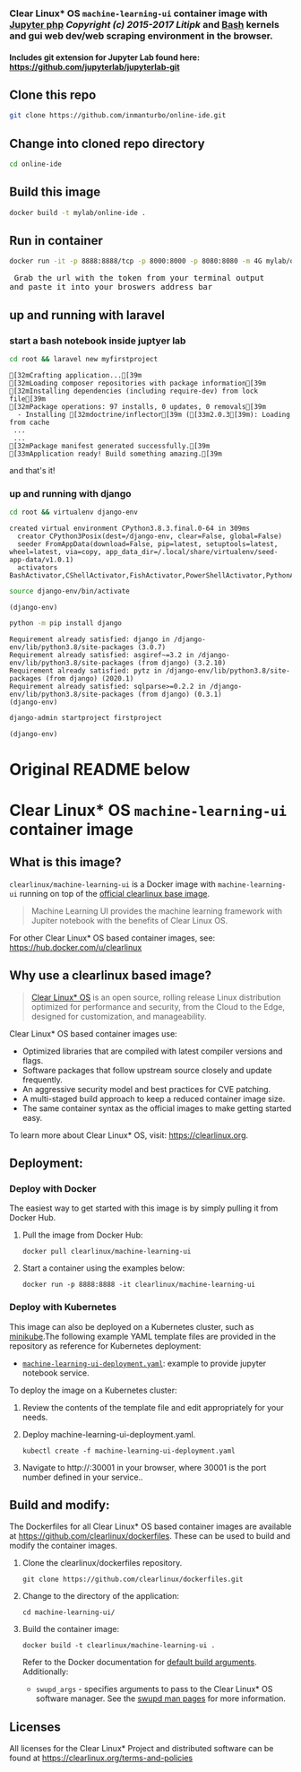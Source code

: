 ### Clear Linux* OS `machine-learning-ui` container image with [Jupyter php](https://litipk.github.io/Jupyter-PHP-Installer/) *Copyright (c) 2015-2017 Litipk* and [Bash](https://github.com/takluyver/bash_kernel) kernels and gui web dev/web scraping environment in the browser. 

#### Includes git extension for Jupyter Lab found here: https://github.com/jupyterlab/jupyterlab-git

## Clone this repo

```bash
git clone https://github.com/inmanturbo/online-ide.git
```

## Change into cloned repo directory
```bash
cd online-ide
```
## Build this image
```bash
docker build -t mylab/online-ide .
```
## Run in container
```bash
docker run -it -p 8888:8888/tcp -p 8000:8000 -p 8080:8080 -m 4G mylab/online-ide
```
<pre> Grab the url with the token from your terminal output 
and paste it into your broswers address bar </pre>

## up and running with laravel
### start a bash notebook inside juptyer lab

```bash
cd root && laravel new myfirstproject
```

    [32mCrafting application...[39m
    [32mLoading composer repositories with package information[39m
    [32mInstalling dependencies (including require-dev) from lock file[39m
    [32mPackage operations: 97 installs, 0 updates, 0 removals[39m
      - Installing [32mdoctrine/inflector[39m ([33m2.0.3[39m): Loading from cache
     ...
     ...
    [32mPackage manifest generated successfully.[39m
    [33mApplication ready! Build something amazing.[39m


and that's it!

### up and running with django
```bash
cd root && virtualenv django-env
```

    created virtual environment CPython3.8.3.final.0-64 in 309ms
      creator CPython3Posix(dest=/django-env, clear=False, global=False)
      seeder FromAppData(download=False, pip=latest, setuptools=latest, wheel=latest, via=copy, app_data_dir=/.local/share/virtualenv/seed-app-data/v1.0.1)
      activators BashActivator,CShellActivator,FishActivator,PowerShellActivator,PythonActivator,XonshActivator



```bash
source django-env/bin/activate
```

    (django-env) 


```bash
python -m pip install django
```

    Requirement already satisfied: django in /django-env/lib/python3.8/site-packages (3.0.7)
    Requirement already satisfied: asgiref~=3.2 in /django-env/lib/python3.8/site-packages (from django) (3.2.10)
    Requirement already satisfied: pytz in /django-env/lib/python3.8/site-packages (from django) (2020.1)
    Requirement already satisfied: sqlparse>=0.2.2 in /django-env/lib/python3.8/site-packages (from django) (0.3.1)
    (django-env) 


```bash
django-admin startproject firstproject
```

    (django-env) 



# Original README below

# Clear Linux* OS `machine-learning-ui` container image

<!-- Required -->
## What is this image?

`clearlinux/machine-learning-ui` is a Docker image with `machine-learning-ui` running on top of the
[official clearlinux base image](https://hub.docker.com/_/clearlinux). 

<!-- application introduction -->
> Machine Learning UI provides the machine learning framework with Jupiter notebook with the 
> benefits of Clear Linux OS.

For other Clear Linux* OS
based container images, see: https://hub.docker.com/u/clearlinux

## Why use a clearlinux based image?

<!-- CL introduction -->
> [Clear Linux* OS](https://clearlinux.org/) is an open source, rolling release
> Linux distribution optimized for performance and security, from the Cloud to
> the Edge, designed for customization, and manageability.

Clear Linux* OS based container images use:
* Optimized libraries that are compiled with latest compiler versions and
  flags.
* Software packages that follow upstream source closely and update frequently.
* An aggressive security model and best practices for CVE patching.
* A multi-staged build approach to keep a reduced container image size.
* The same container syntax as the official images to make getting started
  easy. 

To learn more about Clear Linux* OS, visit: https://clearlinux.org.

<!-- Required -->
## Deployment:

### Deploy with Docker
The easiest way to get started with this image is by simply pulling it from
Docker Hub. 

1. Pull the image from Docker Hub: 
    ```
    docker pull clearlinux/machine-learning-ui
    ```

2. Start a container using the examples below:

    ```
    docker run -p 8888:8888 -it clearlinux/machine-learning-ui
    ```
    
<!-- Optional -->
### Deploy with Kubernetes
This image can also be deployed on a Kubernetes cluster, such as
[minikube](https://kubernetes.io/docs/setup/learning-environment/minikube/).The
following example YAML template files are provided in the repository as
reference for Kubernetes deployment:

   * [`machine-learning-ui-deployment.yaml`](https://github.com/clearlinux/dockerfiles/blob/master/machine-learning-ui/machine-learning-ui-deployment.yaml):
     example to provide jupyter notebook service.

To deploy the image on a Kubernetes cluster:

1. Review the contents of the template file and edit appropriately for your needs.

2. Deploy machine-learning-ui-deployment.yaml.
    ```
    kubectl create -f machine-learning-ui-deployment.yaml
    ```

3. Navigate to http://<nodeip>:30001 in your browser, where 30001 is the port number defined in your service..

<!-- Required -->
## Build and modify:

The Dockerfiles for all Clear Linux* OS based container images are available at
https://github.com/clearlinux/dockerfiles. These can be used to build and
modify the container images.

1. Clone the clearlinux/dockerfiles repository.
    ```
    git clone https://github.com/clearlinux/dockerfiles.git
    ```

2. Change to the directory of the application:
    ```
    cd machine-learning-ui/
    ```

3. Build the container image:
    ```
    docker build -t clearlinux/machine-learning-ui .
    ```

   Refer to the Docker documentation for [default build arguments](https://docs.docker.com/engine/reference/builder/#arg).
   Additionally:
   
   - `swupd_args` - specifies arguments to pass to the Clear Linux* OS software
     manager. See the [swupd man pages](https://github.com/clearlinux/swupd-client/blob/master/docs/swupd.1.rst#options)
     for more information.

<!-- Required -->
## Licenses

All licenses for the Clear Linux* Project and distributed software can be found
at https://clearlinux.org/terms-and-policies
